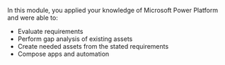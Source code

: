 
In this module, you applied your knowledge of Microsoft Power Platform and were able to:
- Evaluate requirements
- Perform gap analysis of existing assets
- Create needed assets from the stated requirements
- Compose apps and automation
